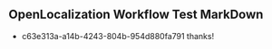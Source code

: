 ## OpenLocalization Workflow Test MarkDown
* c63e313a-a14b-4243-804b-954d880fa791 thanks!

<!--HONumber=Aug16_HO5-->


